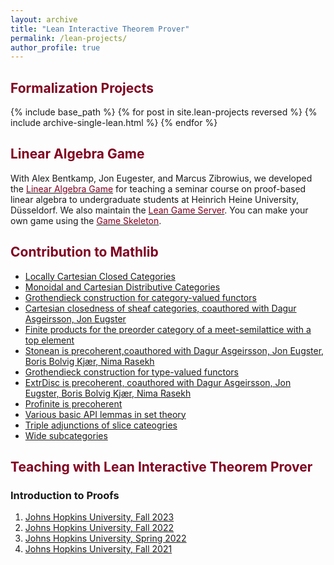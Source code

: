 ```yaml
---
layout: archive
title: "Lean Interactive Theorem Prover"
permalink: /lean-projects/
author_profile: true
---
```



<h2><font color="#800020"> Formalization Projects </font></h2>
{% include base_path %}
{% for post in site.lean-projects reversed %}
  {% include archive-single-lean.html %}
{% endfor %}

<!-- {% include base_path %}
{% for post in site.lean reversed %}
  {% include archive-single-lean.html %}
{% endfor %} -->


<h2><font color="#800020">Linear Algebra Game</font></h2>
With Alex Bentkamp, Jon Eugester, and Marcus Zibrowius, we developed the <a href="https://adam.math.hhu.de/#/g/hhu-adam/robo"><font color="#800020">Linear Algebra Game</font></a> for teaching a seminar course on proof-based linear algebra to undergraduate students at Heinrich Heine University, Düsseldorf. We also maintain the <a href="https://adam.math.hhu.de"><font color="#800020">Lean Game Server</font></a>. You can make your own game using the <a href="https://github.com/hhu-adam/GameSkeleton"><font color="#800020">Game Skeleton</font></a>.

<!-- See more about this in the following link below from a talk I gave at the Hausdorff Research Institute in Mathematics (HIM), Bonn.  -->

<!-- <a href="https://www.youtube.com/watch?v=f8LuzA7k4K4"><i class="fa fa-fw fa-youtube" aria-hidden="true"></i> Linear Algebra Game in Lean4</a> -->


<h2><font color="#800020"> Contribution to Mathlib </font></h2>

- [Locally Cartesian Closed Categories ](https://github.com/leanprover-community/mathlib4/pull/22321)
- [Monoidal and Cartesian Distributive Categories](https://github.com/leanprover-community/mathlib4/pull/20182)
- [Grothendieck construction for category-valued functors](https://github.com/leanprover-community/mathlib4/blob/master/Mathlib/CategoryTheory/Grothendieck.lean)
- [Cartesian closedness of sheaf categories, coauthored with Dagur Asgeirsson, Jon Eugster](https://github.com/leanprover-community/mathlib4/pull/15262)
- [Finite products for the preorder category of a meet-semilattice with a top element](https://github.com/leanprover-community/mathlib4/pull/21094)
- [Stonean is precoherent,coauthored with Dagur Asgeirsson, Jon Eugster, Boris Bolvig Kjær, Nima Rasekh](https://github.com/leanprover-community/mathlib4/pull/6725)
- [Grothendieck construction for type-valued functors](https://github.com/leanprover-community/mathlib4/blob/master/Mathlib/CategoryTheory/Elements.lean)
- [ExtrDisc is precoherent, coauthored with Dagur Asgeirsson, Jon Eugster, Boris Bolvig Kjær, Nima Rasekh](https://github.com/leanprover-community/mathlib4/pull/5861)
- [Profinite is precoherent](https://github.com/leanprover-community/mathlib4/pull/5858)
- [Various basic API lemmas in set theory](https://github.com/leanprover-community/mathlib4/blob/master/Mathlib/Data/Set/Basic.lean)
- [Triple adjunctions of slice cateogries](https://github.com/leanprover-community/mathlib4/pull/14519)
- [Wide subcategories](https://github.com/leanprover-community/mathlib4/pull/15374)

<h2><font color="#800020"> Teaching with Lean Interactive Theorem Prover</font></h2>

<h3> Introduction to Proofs </h3>

1. <a href="https://github.com/sinhp/ProofLab4/tree/master">Johns Hopkins University, Fall 2023 <i class="fa fa-external-link" aria-hidden="true"></i></a>
2. <a href="https://sinhp.github.io/teaching/2022-introduction-to-proofs-with-Lean">Johns Hopkins University, Fall 2022 <i class="fa fa-external-link" aria-hidden="true"></i></a>
3. <a href="https://introproofs.github.io/s22">Johns Hopkins University, Spring 2022 <i class="fa fa-external-link" aria-hidden="true"></i></a>
4. <a href="https://introproofs.github.io/jhu301-f21/">Johns Hopkins University, Fall 2021 <i class="fa fa-external-link" aria-hidden="true"></i></a>